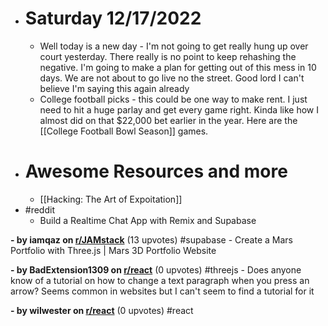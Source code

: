 - # Saturday 12/17/2022
    - Well today is a new day - I'm not going to get really hung up over court yesterday. There really is no point to keep rehashing the negative. I'm going to make a plan for getting out of this mess in 10 days. We are not about to go live no the street. Good lord I can't believe I'm saying this again already
    - College football picks - this could be one way to make rent. I just need to hit a huge parlay and get every game right. Kinda like how I almost did on that $22,000 bet earlier in the year. Here are the [[College Football Bowl Season]] games.
- # Awesome Resources and more
    - [[Hacking: The Art of Expoitation]]
- #reddit
    - Build a Realtime Chat App with Remix and Supabase

__- by iamqaz on [r/JAMstack](https://www.reddit.com/r/JAMstack/comments/znd959/build_a_realtime_chat_app_with_remix_and_supabase/)__ (13 upvotes) #supabase 
    - Create a Mars Portfolio with Three.js | Mars 3D Portfolio Website

__- by BadExtension1309 on [r/react](https://www.reddit.com/r/react/comments/znfwsp/create_a_mars_portfolio_with_threejs_mars_3d/)__ (0 upvotes) #threejs
    - Does anyone know of a tutorial on how to change a text paragraph when you press an arrow? Seems common in websites but I can't seem to find a tutorial for it

__- by wilwester on [r/react](https://www.reddit.com/r/react/comments/znipbt/does_anyone_know_of_a_tutorial_on_how_to_change_a/)__ (0 upvotes) #react

